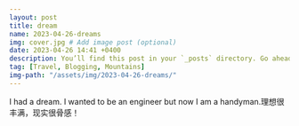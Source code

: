 ```yaml
---
layout: post
title: dream
name: 2023-04-26-dreams
img: cover.jpg # Add image post (optional)
date: 2023-04-26 14:41 +0400
description: You’ll find this post in your `_posts` directory. Go ahead and edit it and re-build the site to see your changes. # Add post description (optional)
tag: [Travel, Blogging, Mountains]
img-path: "/assets/img/2023-04-26-dreams/"
---
```




I had a dream. I wanted to be an engineer but now I am a handyman.理想很丰满，现实很骨感！